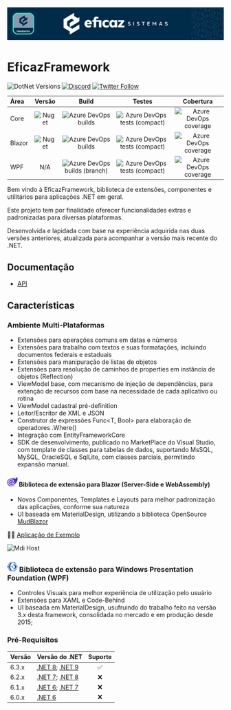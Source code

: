 # <p align="center"> ![EficazFramework](Assets/GitHub-HeaderReadme.png)

# EficazFramework

![DotNet Versions](https://img.shields.io/static/v1?label=dotnet&message=8.0%20%7C%209.0&color=blueviolet&style=flat-square&logo=dotnet)
[![Discord](https://eficazshields.azurewebsites.net/discord/846078359498653706?color=purple&logo=discord&logoColor=white&style=flat-square)](https://discord.gg/ePvZEGBgaf)
[![Twitter Follow](https://eficazshields.azurewebsites.net/twitter/follow/EficazCS?color=blue&label=twitter&logo=twitter&logoColor=white&style=flat-square)](https://twitter.com/EficazCS)

| Área | Versão | Build | Testes | Cobertura |
| :--- | :---: | :---: | :---: | :---: |
| Core | ![Nuget](https://eficazshields.azurewebsites.net/nuget/v/EficazFramework.Utilities?style=flat-square) | ![Azure DevOps builds](https://eficazshields.azurewebsites.net/azure-devops/build/eficazcs/EficazFramework/27?&logo=azurepipelines&logoColor=white&style=flat-square) | ![Azure DevOps tests (compact)](https://eficazshields.azurewebsites.net/azure-devops/tests/eficazcs/EficazFramework/18?compact_message&logo=azuredevops&logoColor=white&style=flat-square) | ![Azure DevOps coverage](https://eficazshields.azurewebsites.net/azure-devops/coverage/eficazcs/EficazFramework/18?logo=codecov&logoColor=white&style=flat-square) |
| Blazor | ![Nuget](https://eficazshields.azurewebsites.net/nuget/v/EficazFramework.Blazor?style=flat-square) | ![Azure DevOps builds](https://eficazshields.azurewebsites.net/azure-devops/build/eficazcs/EficazFramework/29?&logo=azurepipelines&logoColor=white&style=flat-square) | ![Azure DevOps tests (compact)](https://eficazshields.azurewebsites.net/azure-devops/tests/eficazcs/EficazFramework/30?compact_message&logo=azuredevops&logoColor=white&style=flat-square) | ![Azure DevOps coverage](https://eficazshields.azurewebsites.net/azure-devops/coverage/eficazcs/EficazFramework/30?logo=codecov&logoColor=white&style=flat-square)
| WPF | N/A | ![Azure DevOps builds (branch)](https://eficazshields.azurewebsites.net/azure-devops/build/eficazcs/EficazFramework/26/master?&logo=azurepipelines&logoColor=white&style=flat-square) | ![Azure DevOps tests (compact)](https://eficazshields.azurewebsites.net/azure-devops/tests/eficazcs/EficazFramework/26?compact_message&logo=azuredevops&logoColor=white&style=flat-square) | ![Azure DevOps coverage](https://eficazshields.azurewebsites.net/azure-devops/coverage/eficazcs/EficazFramework/26?logo=codecov&logoColor=white&style=flat-square)

   Bem vindo à EficazFramework, biblioteca de extensões, componentes e utilitários para aplicações .NET em geral.
   
   Este projeto tem por finalidade oferecer funcionalidades extras e padronizadas para diversas plataformas.
   
   Desenvolvida e lapidada com base na experiência adquirida nas duas versões anteriores, atualizada para acompanhar a versão mais recente do .NET.

## Documentação
 - [API](Docs/Api/Index.md)
   
## Características

### Ambiente Multi-Plataformas
   - Extensões para operações comuns em datas e números
   - Extensões para trabalho com textos e suas formatações, incluindo documentos federais e estaduais
   - Extensões para manipuração de listas de objetos
   - Extensões para resolução de caminhos de properties em instância de objetos (Reflection)
   - ViewModel base, com mecanismo de injeção de dependências, para extenção de recursos com base na necessidade de cada aplicativo ou rotina
   - ViewModel cadastral pré-definition
   - Leitor/Escritor de XML e JSON
   - Construtor de expressões Func<T, Bool> para elaboração de operadores .Where<T>()
   - Integração com EntityFrameworkCore
   - SDK de desenvolvimento, publicado no MarketPlace do Visual Studio, com template de classes para tabelas de dados, suportando MsSQL, MySQL, OracleSQL e SqlLite, com classes parciais, permitindo expansão manual.
      
#### <img src="./Assets/blazor.svg" width="24" height="24" style="fill:#512BD4" /> Biblioteca de extensão para Blazor (Server-Side e WebAssembly) 

   - Novos Componentes, Templates e Layouts para melhor padronização das aplicações, conforme sua natureza
   - UI baseada em MaterialDesign, utilizando a biblioteca OpenSource [MudBlazor](https://github.com/MudBlazor/MudBlazor)

🌟🆕 [Aplicação de Exemplo](https://framework.eficazcs.app)

![Mdi Host](/Assets/Blazor/MdiHost.gif)

### <img src="./Assets/xaml.svg" width="24" height="24" style="fill:#512BD4" /> Biblioteca de extensão para Windows Presentation Foundation (WPF)
   
   - Controles Visuais para melhor experiência de utilização pelo usuário
   - Extensões para XAML e Code-Behind
   - UI baseada em MaterialDesign, usufruindo do trabalho feito na versão 3.x desta framework, consolidada no mercado e em produção desde 2015;
   
### Pré-Requisitos
| Versão | Versão do .NET | Suporte |
| :--- | :--- | :---: |
| 6.3.x | [.NET 8](https://dotnet.microsoft.com/download/dotnet/8.0); [.NET 9](https://dotnet.microsoft.com/en-us/download/dotnet/9.0) | :white_check_mark:|
| 6.2.x | [.NET 7](https://dotnet.microsoft.com/download/dotnet/7.0); [.NET 8](https://dotnet.microsoft.com/en-us/download/dotnet/8.0) | :x: |
| 6.1.x | [.NET 6](https://dotnet.microsoft.com/download/dotnet/6.0); [.NET 7](https://dotnet.microsoft.com/en-us/download/dotnet/7.0) | :x: |
| 6.0.x | [.NET 6](https://dotnet.microsoft.com/download/dotnet/6.0) | :x: |
